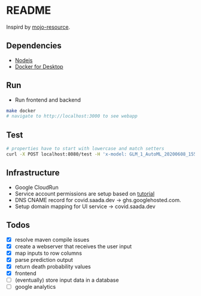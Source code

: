 # README

Inspird by [mojo-resource](https://github.com/h2oai/h2o-tutorials/tree/master/tutorials/mojo-resource).

## Dependencies

* [Nodejs](https://nodejs.org/en/)
* [Docker for Desktop](https://www.docker.com/products/docker-desktop)

## Run

* Run frontend and backend

```sh
make docker
# navigate to http://localhost:3000 to see webapp
```

##  Test

```sh
# properties have to start with lowercase and match setters
curl -X POST localhost:8080/test -H 'x-model: GLM_1_AutoML_20200608_155614' -H 'Content-Type: application/json' -d '{"map": 55.3, "ldh": 340, "charlson_with_Age": 9, "pulseOx": 92, "egfr": 63, "troponin": 0.01, "ddimerIni": 1.24, "rr": 22, "mcv": 93.5, "calcium": 5.2}'
```

## Infrastructure

* Google CloudRun
* Service account permissions are setup based on [tutorial](https://github.com/GoogleCloudPlatform/github-actions/tree/master/example-workflows/cloud-run)
* DNS CNAME record for covid.saada.dev -> ghs.googlehosted.com.
* Setup domain mapping for UI service -> covid.saada.dev

## Todos

- [x] resolve maven compile issues
- [x] create a webserver that receives the user input
- [x] map inputs to row columns
- [x] parse prediction output
- [x] return death probability values
- [x] frontend
- [ ] (eventually) store input data in a database
- [ ] google analytics
